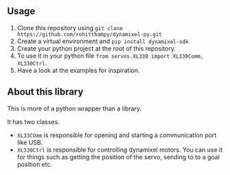 ## Usage

1) Clone this repository using `git clone https://github.com/rohitthampy/dynamixel-py.git`
2) Create a virtual environment and `pip install dynamixel-sdk`
3) Create your python project at the root of this repository.
4) To use it in your python file `from servos.XL330 import XL330Comm, XL330Ctrl`.
5) Have a look at the examples for inspiration.

## About this library

This is more of a python wrapper than a library.

It has two classes. 
- `XL33COmm` is responsible for opening and starting a communication port like USB.
- `XL330Ctrl` is responsible for controlling dynamixel motors. You can use it for things such as getting the position of the servo, sending to to a goal position etc.


